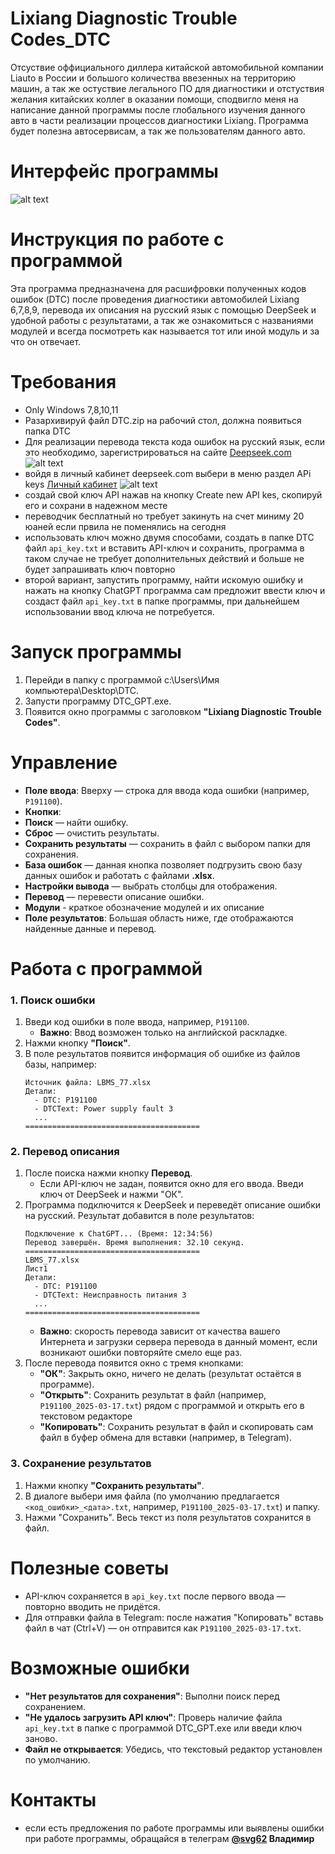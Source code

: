 # Lixiang Diagnostic Trouble Codes_DTC
Отсуствие оффициального диллера китайской автомобильной компании Liauto в России и большого количества ввезенных на территорию машин, а так же остуствие легального ПО для диагностики и отстуствия желания китайских коллег в оказании помощи, сподвигло меня на написание данной программы после глобального изучения данного авто в части реализации процессов диагностики Lixiang. Программа будет полезна автосервисам, а так же пользователям данного авто.
# Интерфейс программы
![alt text](image-3.png)
# Инструкция по работе с программой

Эта программа предназначена для расшифровки полученных кодов ошибок (DTC) после проведения диагностики автомобилей Lixiang 6,7,8,9, перевода их описания на русский язык с помощью DeepSeek и удобной работы с результатами, а так же ознакомиться с названиями модулей и всегда посмотреть как называется тот или иной модуль и за что он отвечает.

# Требования

- Only Windows 7,8,10,11
- Разархивируй файл DTC.zip на рабочий стол, должна появиться папка DTC
- Для реализации перевода текста кода ошибок на русский язык, если это необходимо, зарегистрироваться на сайте [Deepseek.com](https://platform.deepseek.com/sign_in)
![alt text](image.png)
- войдя в личный кабинет deepseek.com выбери в меню раздел APi keys [Личный кабинет](https://platform.deepseek.com/api_keys)
![alt text](image-2.png)
- создай свой ключ АPI нажав на кнопку Create new API kes, скопируй его и сохрани в надежном месте
- переводчик бесплатный но требует закинуть на счет миниму 20 юаней если првила не поменялись на сегодня
- использовать ключ можно двумя способами, создать в папке DTC файл `api_key.txt` и вставить API-ключ и сохранить, программа в таком случае не требует дополнительных действий и больше не будет запрашивать ключ повторно
- второй вариант, запустить программу, найти искомую ошибку и нажать на кнопку ChatGPT программа сам предложит ввести ключ и создаст файл `api_key.txt` в папке программы, при дальнейшем использовании ввод ключа не потребуется.

# Запуск программы

1. Перейди в папку с программой c:\Users\Имя компьютера\Desktop\DTC.
2. Запусти программу DTC_GPT.exe.
3. Появится окно программы с заголовком **"Lixiang Diagnostic Trouble Codes"**.

# Управление

- **Поле ввода**: Вверху — строка для ввода кода ошибки (например, `P191100`).
- **Кнопки**:
- **Поиск** — найти ошибку.
- **Сброс** — очистить результаты.
- **Сохранить результаты** — сохранить в файл c выбором папки для сохранения.
- **База ошибок** — данная кнопка позволяет подгрузить свою базу данных ошибок и работать с файлами **.xlsx**.
- **Настройки вывода** — выбрать столбцы для отображения.
- **Перевод** — перевести описание ошибки.
- **Модули** - краткое обозначение модулей и их описание
- **Поле результатов**: Большая область ниже, где отображаются найденные данные и перевод.

# Работа с программой

### 1. Поиск ошибки

1. Введи код ошибки в поле ввода, например, `P191100`.
   - **Важно**: Ввод возможен только на английской раскладке.
2. Нажми кнопку **"Поиск"**.
3. В поле результатов появится информация об ошибке из файлов базы, например:
   ```
   Источник файла: LBMS_77.xlsx
   Детали:
     - DTC: P191100
     - DTCText: Power supply fault 3
     ...
   =======================================
   ```

### 2. Перевод описания

1. После поиска нажми кнопку **Перевод**.
   - Если API-ключ не задан, появится окно для его ввода. Введи ключ от DeepSeek и нажми "ОК".
2. Программа подключится к DeepSeek и переведёт описание ошибки на русский. Результат добавится в поле результатов:
   ```
   Подключение к ChatGPT... (Время: 12:34:56)
   Перевод завершён. Время выполнения: 32.10 секунд.
   =======================================
   LBMS_77.xlsx
   Лист1
   Детали:
     - DTC: P191100
     - DTCText: Неисправность питания 3
     ...
   =======================================
   ```
   - **Важно**: скорость перевода зависит от качества вашего Интернета и загрузки сервера перевода в данный момент, если возникают ошибки повторяйте смело еще раз.
3. После перевода появится окно с тремя кнопками:
   - **"ОК"**: Закрыть окно, ничего не делать (результат остаётся в программе).
   - **"Открыть"**: Сохранить результат в файл (например, `P191100_2025-03-17.txt`) рядом с программой и открыть его в текстовом редакторе
   - **"Копировать"**: Сохранить результат в файл и скопировать сам файл в буфер обмена для вставки (например, в Telegram).

### 3. Сохранение результатов

1. Нажми кнопку **"Сохранить результаты"**.
2. В диалоге выбери имя файла (по умолчанию предлагается `<код_ошибки>_<дата>.txt`, например, `P191100_2025-03-17.txt`) и папку.
3. Нажми "Сохранить". Весь текст из поля результатов сохранится в файл.

# Полезные советы

- API-ключ сохраняется в `api_key.txt` после первого ввода — повторно вводить не придётся.
- Для отправки файла в Telegram: после нажатия "Копировать" вставь файл в чат (Ctrl+V) — он отправится как `P191100_2025-03-17.txt`.

# Возможные ошибки

- **"Нет результатов для сохранения"**: Выполни поиск перед сохранением.
- **"Не удалось загрузить API ключ"**: Проверь наличие файла `api_key.txt` в папке с программой DTC_GPT.exe или введи ключ заново.
- **Файл не открывается**: Убедись, что текстовый редактор установлен по умолчанию.

# Контакты

- если есть предложения по работе программы или выявлены ошибки при работе программы, обращайся в телеграм **[@svg62](https://t.me/svg62) Владимир**

